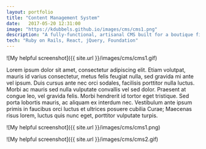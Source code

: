 ```yaml
---
layout: portfolio
title: "Content Management System"
date:   2017-05-20 12:31:00
image: "https://kdubbels.github.io/images/cms/cms1.png"
description: "A fully-functional, artisanal CMS built for a boutique financial services firm. I built the entire entire back-end and wrote all the JavaScript as part of a two-person team with a front-end designer."
tech: "Ruby on Rails, React, jQuery, Foundation"
---
```


![My helpful screenshot]({{ site.url }}/images/cms/cms1.gif)

Lorem ipsum dolor sit amet, consectetur adipiscing elit. Etiam volutpat, mauris id varius consectetur, metus felis feugiat nulla, sed gravida mi ante vel ipsum. Duis cursus ante nec orci sodales, facilisis porttitor nulla luctus. Morbi ac mauris sed nulla vulputate convallis vel sed dolor. Praesent at congue leo, vel gravida felis. Morbi hendrerit id tortor eget tristique. Sed porta lobortis mauris, ac aliquam ex interdum nec. Vestibulum ante ipsum primis in faucibus orci luctus et ultrices posuere cubilia Curae; Maecenas risus lorem, luctus quis nunc eget, porttitor vulputate turpis.

![My helpful screenshot]({{ site.url }}/images/cms/cms1.png)

![My helpful screenshot]({{ site.url }}/images/cms/cms2.gif)